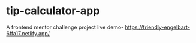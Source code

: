 # tip-calculator-app
A frontend mentor challenge project
live demo- https://friendly-engelbart-6ffa17.netlify.app/
